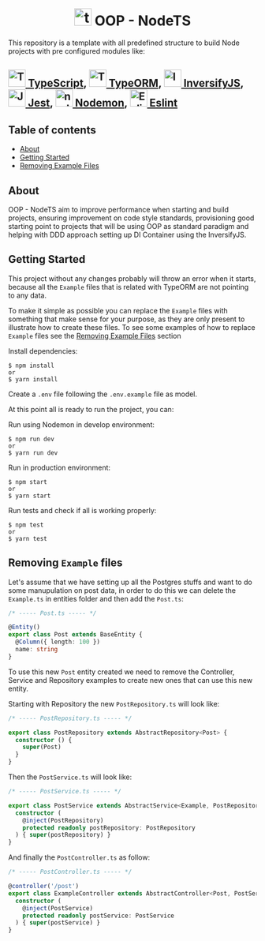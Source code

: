 <h1 align="center">
    <img
        width="35"
        alt="ts-node"
        title="ts-node"
        src="https://user-images.githubusercontent.com/12243763/33518868-6e2595c4-d76a-11e7-8260-31b4e8110c93.png"
    />
    OOP - NodeTS
</h1>

This repository is a template with all predefined structure to build Node projects with pre configured modules like:

<h2>
    <a href="https://www.typescriptlang.org/">
    <img
        height="35"
        alt="TypeScript"
        title="TypeScript"
        src="https://upload.wikimedia.org/wikipedia/commons/4/4c/Typescript_logo_2020.svg"
    />
    TypeScript</a>,
    <a href="https://typeorm.io/">
    <img
        height="35"
        alt="TypeORM"
        title="TypeORM"
        src="https://i.ibb.co/VqLZB1X/typeorm.png"
    />
    TypeORM</a>,
    <a href="https://inversify.io/">
    <img
        height="35"
        alt="InversifyJS"
        title="InversifyJS"
        src="https://i.ibb.co/SNM0k5g/inversify.png"
    />
    InversifyJS</a>,
    <a href="http://jestjs.io/">
    <img
        height="35"
        alt="Jest"
        title="Jest"
        src="https://miro.medium.com/max/600/1*i37IyHf6vnhqWIA9osxU3w.png"
    />
    Jest</a>,
    <a href="https://nodemon.io/">
    <img
        height="35"
        alt="nodemon"
        title="nodemon"
        src="https://user-images.githubusercontent.com/13700/35731649-652807e8-080e-11e8-88fd-1b2f6d553b2d.png"
    />
    Nodemon</a>,
    <a href="https://eslint.org/">
    <img
        height="35"
        alt="Eslint"
        title="Eslint"
        src="https://d2eip9sf3oo6c2.cloudfront.net/tags/images/000/000/358/full/eslintlogo.png"
    />
    Eslint</a>
</h2>

## Table of contents
- [About](#about)
- [Getting Started](#getting-started)
- [Removing Example Files](#removing-example-files)

## About 

OOP - NodeTS aim to improve performance when starting and build projects, ensuring improvement on code style standards, provisioning good starting point to projects that will be using OOP as standard paradigm and helping with DDD approach setting up DI Container using the InversifyJS.

## Getting Started

This project without any changes probably will throw an error when it starts, because all the `Example` files that is related with TypeORM are not pointing to any data.

To make it simple as possible you can replace the `Example` files with something that make sense for your purpose, as they are only present to illustrate how to create these files. To see some examples of how to replace `Example` files see the [Removing Example Files](#removing-example-files) section

Install dependencies:
```
$ npm install
or
$ yarn install
```

Create a `.env` file following the `.env.example` file as model.

At this point all is ready to run the project, you can:

Run using Nodemon in develop environment:
```
$ npm run dev
or
$ yarn run dev
```

Run in production environment:
```
$ npm start
or
$ yarn start
```

Run tests and check if all is working properly:
```
$ npm test
or
$ yarn test
```

## Removing `Example` files

Let's assume that we have setting up all the Postgres stuffs and want to do some manupulation on post data, in order to do this we can delete the `Example.ts` in entities folder and then add the `Post.ts`:

```typescript
/* ----- Post.ts ----- */

@Entity()
export class Post extends BaseEntity {
  @Column({ length: 100 })
  name: string
}
```

To use this new `Post` entity created we need to remove the Controller, Service and Repository examples to create new ones that can use this new entity.

Starting with Repository the new `PostRepository.ts` will look like:
```typescript
/* ----- PostRepository.ts ----- */

export class PostRepository extends AbstractRepository<Post> {
  constructor () {
    super(Post)
  }
}
```

Then the `PostService.ts` will look like:
```typescript
/* ----- PostService.ts ----- */

export class PostService extends AbstractService<Example, PostRepository> {
  constructor (
    @inject(PostRepository)
    protected readonly postRepository: PostRepository
  ) { super(postRepository) }
}
```

And finally the `PostController.ts` as follow:
```typescript
/* ----- PostController.ts ----- */

@controller('/post')
export class ExampleController extends AbstractController<Post, PostService> {
  constructor (
    @inject(PostService)
    protected readonly postService: PostService
  ) { super(postService) }
}
```